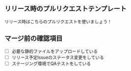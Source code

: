 ## リリース時のプルリクエストテンプレート

リリース時はこちらのプルリクエストを使いましょう！

## マージ前の確認項目

- [ ] 必要な静的ファイルをアップロードしている
- [ ] リリース予定Issueのステータス変更をしている
- [ ] ステージング環境でQAテストをしている

